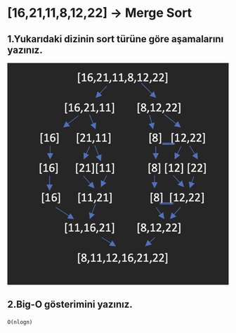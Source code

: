 # [16,21,11,8,12,22] -> Merge Sort

## 1.Yukarıdaki dizinin sort türüne göre aşamalarını yazınız.
![foto](https://github.com/burakk28/patika-veriyapilari/blob/main/merge.png)

## 2.Big-O gösterimini yazınız.

`O(nlogn)`
